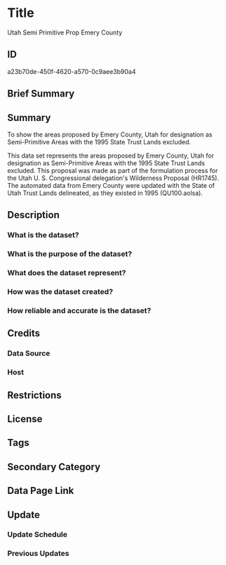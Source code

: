 # Title

Utah Semi Primitive Prop Emery County

## ID

a23b70de-450f-4620-a570-0c9aee3b90a4

## Brief Summary

## Summary

To show the areas proposed by Emery County, Utah for designation as Semi-Primitive Areas with the 1995 State Trust Lands excluded.

This data set represents the areas proposed by Emery County, Utah for designation as Semi-Primitive Areas with the 1995 State Trust Lands excluded. This proposal was made as part of the formulation process for the Utah U. S. Congressional delegation's Wilderness Proposal (HR1745). The automated data from Emery County were updated with the State of Utah Trust Lands delineated, as they existed in 1995 (QU100.aolsa).

## Description

### What is the dataset?

### What is the purpose of the dataset?

### What does the dataset represent?

### How was the dataset created?

### How reliable and accurate is the dataset?

## Credits

### Data Source

### Host

## Restrictions

## License

## Tags

## Secondary Category

## Data Page Link

## Update

### Update Schedule

### Previous Updates
